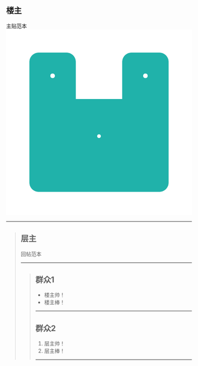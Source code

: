 ## 楼主
主贴范本  
![](res/%E8%B5%84%E6%BA%90%E8%B4%B4%E6%A0%B7%E4%BE%8B(example)/1-1.svg)
***

> ## 层主
> 回帖范本
> ***
>> ## 群众1
>> - 楼主帅！
>> - 楼主棒！
>> ***
>> ## 群众2
>> 1. 层主帅！
>> 1. 层主棒！
>> ***